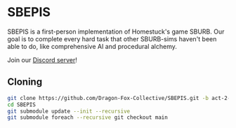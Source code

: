 # SBEPIS

SBEPIS is a first-person implementation of Homestuck's game SBURB. Our goal is to complete every hard task that other SBURB-sims haven't been able to do, like comprehensive AI and procedural alchemy.

Join our [Discord server](https://discord.gg/qHREQu7Zxm)!

## Cloning

```bash
git clone https://github.com/Dragon-Fox-Collective/SBEPIS.git -b act-2-unity --single-branch
cd SBEPIS
git submodule update --init --recursive
git submodule foreach --recursive git checkout main
```
